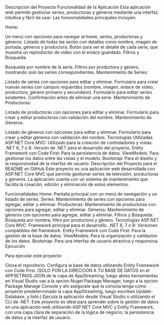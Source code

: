 Descripción del Proyecto
Funcionalidad de la Aplicación
Esta aplicación web permite gestionar series, productoras y géneros mediante una interfaz intuitiva y fácil de usar. Las funcionalidades principales incluyen:

Home:

Un menú con opciones para navegar al home, series, productoras y géneros.
Listado de todas las series con detalles como nombre, imagen de portada, géneros y productora.
Botón para ver el detalle de cada serie, que muestra un reproductor de video con el enlace guardado.
Filtros y Búsqueda:

Búsqueda por nombre de la serie.
Filtros por productora y género, mostrando solo las series correspondientes.
Mantenimiento de Series:

Listado de series con opciones para editar y eliminar.
Formulario para crear nuevas series con campos requeridos (nombre, imagen, enlace de video, productora, género primario y secundario).
Formulario para editar series existentes.
Confirmación antes de eliminar una serie.
Mantenimiento de Productoras:

Listado de productoras con opciones para editar y eliminar.
Formulario para crear y editar productoras con validación del nombre.
Mantenimiento de Géneros:

Listado de géneros con opciones para editar y eliminar.
Formulario para crear y editar géneros con validación del nombre.
Tecnologías Utilizadas
ASP.NET Core MVC: Utilizado para la creación de controladores y vistas.
.NET 6, 7 o 8: Versión de .NET para el desarrollo del proyecto.
Entity Framework con Code First: Para la persistencia de datos.
ViewModels: Para gestionar los datos entre las vistas y el modelo.
Bootstrap: Para el diseño y la responsividad de la interfaz de usuario.
Descripción del Proyecto para el README en GitHub
Este proyecto es una aplicación web desarrollada con ASP.NET Core MVC que permite gestionar series de televisión, productoras y géneros.
La aplicación cuenta con un sistema de mantenimiento que facilita la creación, edición y eliminación de estos elementos.

Funcionalidades
Home: Pantalla principal con un menú de navegación y un listado de series.
Series: Mantenimiento de series con opciones para agregar, editar y eliminar.
Productoras: Mantenimiento de productoras con opciones para agregar, editar y eliminar.
Géneros: Mantenimiento de géneros con opciones para agregar, editar y eliminar.
Filtros y Búsqueda: Búsqueda por nombre, filtro por productora y género.
Tecnologías
ASP.NET Core MVC: Framework principal para el desarrollo.
.NET 6, 7 o 8: Versiones compatibles del framework.
Entity Framework con Code First: Para la gestión de la base de datos.
ViewModels: Para la organización y validación de los datos.
Bootstrap: Para una interfaz de usuario atractiva y responsiva.
Ejecución


Para ejecutar este proyecto:

Clona el repositorio.
Configura la base de datos utilizando Entity Framework con Code First. (SOLO PON LA DIRECCION A TU BASE DE DATOS en el APPSETINGS.JSON de la capa de AppStreaming, luego abres herramientas en Visual Studio 
vas a la opcion Nuget Package Manager, luego a la opcion Package Manage Console y ahí asegurate que la consola tenga como proyecto predeterminado la capa AppStreaming, luego escribes Update-Database, y listo.)
Ejecuta la aplicación desde Visual Studio o utilizando el CLI de .NET.
Este proyecto es ideal para aprender sobre la gestión de datos en una aplicación web utilizando ASP.NET Core MVC y Entity Framework,
con una capa clara de separación de la lógica de negocio, la persistencia de datos y la interfaz de usuario.
